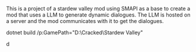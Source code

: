 This is a project of a stardew valley mod using SMAPI as a base to create a mod that uses a LLM to generate dynamic dialogues.
The LLM is hosted on a server and the mod communicates with it to get the dialogues.

dotnet build /p:GamePath="D:\Cracked\Stardew Valley"

d